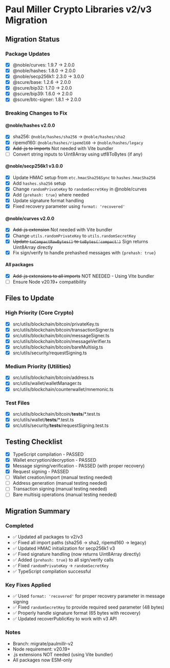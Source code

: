 # Paul Miller Crypto Libraries v2/v3 Migration

## Migration Status

### Package Updates
- [x] @noble/curves: 1.9.7 → 2.0.0
- [x] @noble/hashes: 1.8.0 → 2.0.0  
- [x] @noble/secp256k1: 2.3.0 → 3.0.0
- [x] @scure/base: 1.2.6 → 2.0.0
- [x] @scure/bip32: 1.7.0 → 2.0.0
- [x] @scure/bip39: 1.6.0 → 2.0.0
- [x] @scure/btc-signer: 1.8.1 → 2.0.0

### Breaking Changes to Fix

#### @noble/hashes v2.0.0
- [x] sha256: `@noble/hashes/sha256` → `@noble/hashes/sha2`
- [x] ripemd160: `@noble/hashes/ripemd160` → `@noble/hashes/legacy`
- [x] ~~Add .js to imports~~ Not needed with Vite bundler
- [ ] Convert string inputs to Uint8Array using utf8ToBytes (if any)

#### @noble/secp256k1 v3.0.0  
- [x] Update HMAC setup from `etc.hmacSha256Sync` to `hashes.hmacSha256`
- [x] Add `hashes.sha256` setup
- [x] Change `randomPrivateKey` to `randomSecretKey` in @noble/curves
- [x] Add `{prehash: true}` where needed
- [x] Update signature format handling
- [x] Fixed recovery parameter using `format: 'recovered'`

#### @noble/curves v2.0.0
- [x] ~~Add .js extension~~ Not needed with Vite bundler
- [x] Change `utils.randomPrivateKey` to `utils.randomSecretKey`
- [x] ~~Update `toCompactRawBytes()` to `toBytes('compact')`~~ Sign returns Uint8Array directly
- [x] Fix sign/verify to handle prehashed messages with `{prehash: true}`

#### All packages
- [x] ~~Add .js extensions to all imports~~ NOT NEEDED - Using Vite bundler
- [ ] Ensure Node v20.19+ compatibility

## Files to Update

### High Priority (Core Crypto)
- [x] src/utils/blockchain/bitcoin/privateKey.ts
- [x] src/utils/blockchain/bitcoin/transactionSigner.ts
- [x] src/utils/blockchain/bitcoin/messageSigner.ts
- [x] src/utils/blockchain/bitcoin/messageVerifier.ts
- [x] src/utils/blockchain/bitcoin/bareMultisig.ts
- [x] src/utils/security/requestSigning.ts

### Medium Priority (Utilities)
- [x] src/utils/blockchain/bitcoin/address.ts
- [x] src/utils/wallet/walletManager.ts
- [x] src/utils/blockchain/counterwallet/mnemonic.ts

### Test Files
- [x] src/utils/blockchain/bitcoin/__tests__/*.test.ts
- [x] src/utils/wallet/__tests__/*.test.ts
- [x] src/utils/security/__tests__/requestSigning.test.ts

## Testing Checklist
- [x] TypeScript compilation - PASSED
- [x] Wallet encryption/decryption - PASSED
- [x] Message signing/verification - PASSED (with proper recovery)
- [x] Request signing - PASSED
- [ ] Wallet creation/import (manual testing needed)
- [ ] Address generation (manual testing needed)
- [ ] Transaction signing (manual testing needed)
- [ ] Bare multisig operations (manual testing needed)

## Migration Summary

### Completed
- ✅ Updated all packages to v2/v3
- ✅ Fixed all import paths (sha256 → sha2, ripemd160 → legacy)
- ✅ Updated HMAC initialization for secp256k1 v3
- ✅ Fixed signature handling (now returns Uint8Array directly)
- ✅ Added `{prehash: true}` to all sign/verify calls
- ✅ Fixed `randomPrivateKey` → `randomSecretKey`
- ✅ TypeScript compilation successful

### Key Fixes Applied
- ✅ Used `format: 'recovered'` for proper recovery parameter in message signing
- ✅ Fixed `randomSecretKey` to provide required seed parameter (48 bytes)
- ✅ Properly handle signature format (65 bytes with recovery)
- ✅ Updated recoverPublicKey to work with v3 API

### Notes
- Branch: migrate/paulmillr-v2
- Node requirement: v20.19+
- .js extensions NOT needed (using Vite bundler)
- All packages now ESM-only